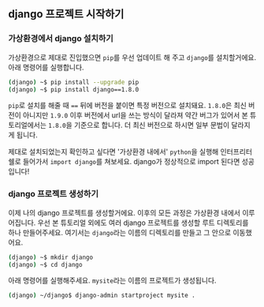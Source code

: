 ## django 프로젝트 시작하기

### 가상환경에서 django 설치하기
가상환경으로 제대로 진입했으면 `pip`를 우선 업데이트 해 주고 `django`를 설치할거에요.
아래 명령어를 실행합니다.
```bash
(django) ~$ pip install --upgrade pip
(django) ~$ pip install django==1.8.0
```

`pip`로 설치를 해줄 때 `==` 뒤에 버전을 붙이면 특정 버전으로 설치돼요.
`1.8.0`은 최신 버전이 아니지만 `1.9.0` 이후 버전에서 url을 쓰는 방식이 달라져 약간 버그가 있어서
본 튜토리얼에서는 `1.8.0`을 기준으로 합니다.
더 최신 버전으로 하시면 일부 문법이 달라지게 됩니다.

제대로 설치되었는지 확인하고 싶다면 '가상환경 내에서' `python`을 실행해 인터프리터 쉘로 들어가서
`import django`를 쳐보세요. django가 정상적으로 import 된다면 성공입니다!

### django 프로젝트 생성하기
이제 나의 django 프로젝트를 생성할거에요. 이후의 모든 과정은 가상환경 내에서 이루어집니다.
우선 본 튜토리얼 외에도 여러 django 프로젝트를 생성할 루트 디렉토리를 하나 만들어주세요.
여기서는 `django`라는 이름의 디렉토리를 만들고 그 안으로 이동했어요.
```bash
(django) ~$ mkdir django
(django) ~$ cd django
```

아래 명령어를 실행해주세요. `mysite`라는 이름의 프로젝트가 생성됩니다.

```bash
(django) ~/django$ django-admin startproject mysite .
```


